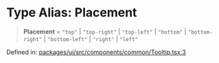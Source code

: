 # Type Alias: Placement

> **Placement** = `"top"` \| `"top-right"` \| `"top-left"` \| `"bottom"` \| `"bottom-right"` \| `"bottom-left"` \| `"right"` \| `"left"`

Defined in: [packages/ui/src/components/common/Tooltip.tsx:3](https://github.com/laruss/react-text-game/blob/4915125f9c22f1259a088eb59b920654db3f32d0/packages/ui/src/components/common/Tooltip.tsx#L3)
